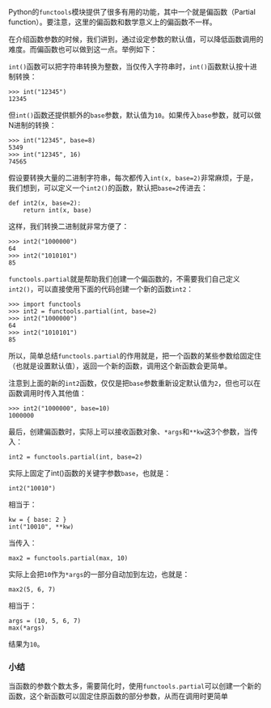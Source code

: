Python的`functools`模块提供了很多有用的功能，其中一个就是偏函数（Partial
function）。要注意，这里的偏函数和数学意义上的偏函数不一样。

在介绍函数参数的时候，我们讲到，通过设定参数的默认值，可以降低函数调用的难度。而偏函数也可以做到这一点。举例如下：

`int()`函数可以把字符串转换为整数，当仅传入字符串时，`int()`函数默认按十进制转换：

    
    
    >>> int("12345")
    12345
    

但`int()`函数还提供额外的`base`参数，默认值为`10`。如果传入`base`参数，就可以做N进制的转换：

    
    
    >>> int("12345", base=8)
    5349
    >>> int("12345", 16)
    74565
    

假设要转换大量的二进制字符串，每次都传入`int(x,
base=2)`非常麻烦，于是，我们想到，可以定义一个`int2()`的函数，默认把`base=2`传进去：

    
    
    def int2(x, base=2):
        return int(x, base)
    

这样，我们转换二进制就非常方便了：

    
    
    >>> int2("1000000")
    64
    >>> int2("1010101")
    85
    

`functools.partial`就是帮助我们创建一个偏函数的，不需要我们自己定义`int2()`，可以直接使用下面的代码创建一个新的函数`int2`：

    
    
    >>> import functools
    >>> int2 = functools.partial(int, base=2)
    >>> int2("1000000")
    64
    >>> int2("1010101")
    85
    

所以，简单总结`functools.partial`的作用就是，把一个函数的某些参数给固定住（也就是设置默认值），返回一个新的函数，调用这个新函数会更简单。

注意到上面的新的`int2`函数，仅仅是把`base`参数重新设定默认值为`2`，但也可以在函数调用时传入其他值：

    
    
    >>> int2("1000000", base=10)
    1000000
    

最后，创建偏函数时，实际上可以接收函数对象、`*args`和`**kw`这3个参数，当传入：

    
    
    int2 = functools.partial(int, base=2)
    

实际上固定了int()函数的关键字参数`base`，也就是：

    
    
    int2("10010")
    

相当于：

    
    
    kw = { base: 2 }
    int("10010", **kw)
    

当传入：

    
    
    max2 = functools.partial(max, 10)
    

实际上会把`10`作为`*args`的一部分自动加到左边，也就是：

    
    
    max2(5, 6, 7)
    

相当于：

    
    
    args = (10, 5, 6, 7)
    max(*args)
    

结果为`10`。

### 小结

当函数的参数个数太多，需要简化时，使用`functools.partial`可以创建一个新的函数，这个新函数可以固定住原函数的部分参数，从而在调用时更简单

